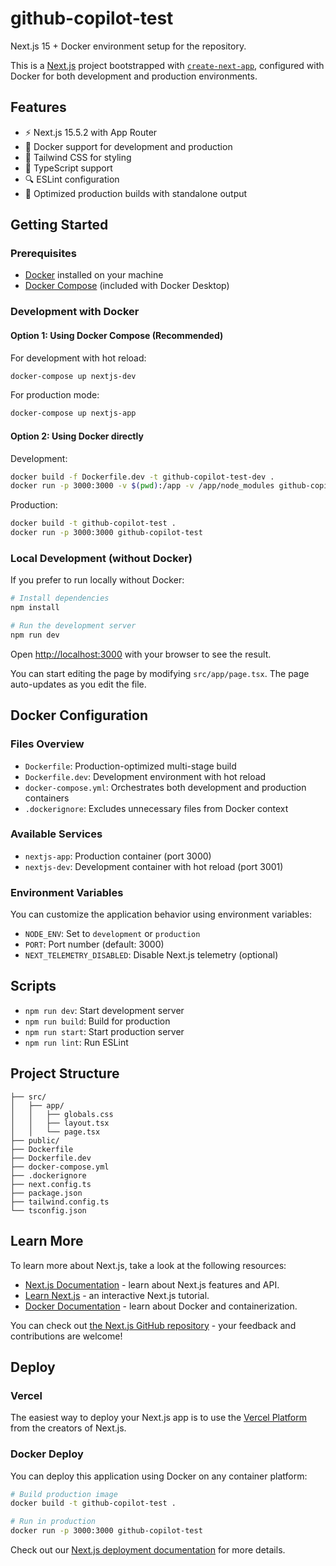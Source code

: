 # github-copilot-test

Next.js 15 + Docker environment setup for the repository.

This is a [Next.js](https://nextjs.org) project bootstrapped with [`create-next-app`](https://nextjs.org/docs/app/api-reference/cli/create-next-app), configured with Docker for both development and production environments.

## Features

- ⚡ Next.js 15.5.2 with App Router
- 🐳 Docker support for development and production
- 🎨 Tailwind CSS for styling
- 📝 TypeScript support
- 🔍 ESLint configuration
- 🚀 Optimized production builds with standalone output

## Getting Started

### Prerequisites

- [Docker](https://www.docker.com/get-started) installed on your machine
- [Docker Compose](https://docs.docker.com/compose/install/) (included with Docker Desktop)

### Development with Docker

#### Option 1: Using Docker Compose (Recommended)

For development with hot reload:

```bash
docker-compose up nextjs-dev
```

For production mode:

```bash
docker-compose up nextjs-app
```

#### Option 2: Using Docker directly

Development:
```bash
docker build -f Dockerfile.dev -t github-copilot-test-dev .
docker run -p 3000:3000 -v $(pwd):/app -v /app/node_modules github-copilot-test-dev
```

Production:
```bash
docker build -t github-copilot-test .
docker run -p 3000:3000 github-copilot-test
```

### Local Development (without Docker)

If you prefer to run locally without Docker:

```bash
# Install dependencies
npm install

# Run the development server
npm run dev
```

Open [http://localhost:3000](http://localhost:3000) with your browser to see the result.

You can start editing the page by modifying `src/app/page.tsx`. The page auto-updates as you edit the file.

## Docker Configuration

### Files Overview

- `Dockerfile`: Production-optimized multi-stage build
- `Dockerfile.dev`: Development environment with hot reload
- `docker-compose.yml`: Orchestrates both development and production containers
- `.dockerignore`: Excludes unnecessary files from Docker context

### Available Services

- `nextjs-app`: Production container (port 3000)
- `nextjs-dev`: Development container with hot reload (port 3001)

### Environment Variables

You can customize the application behavior using environment variables:

- `NODE_ENV`: Set to `development` or `production`
- `PORT`: Port number (default: 3000)
- `NEXT_TELEMETRY_DISABLED`: Disable Next.js telemetry (optional)

## Scripts

- `npm run dev`: Start development server
- `npm run build`: Build for production
- `npm run start`: Start production server
- `npm run lint`: Run ESLint

## Project Structure

```
├── src/
│   ├── app/
│   │   ├── globals.css
│   │   ├── layout.tsx
│   │   └── page.tsx
├── public/
├── Dockerfile
├── Dockerfile.dev
├── docker-compose.yml
├── .dockerignore
├── next.config.ts
├── package.json
├── tailwind.config.ts
└── tsconfig.json
```

## Learn More

To learn more about Next.js, take a look at the following resources:

- [Next.js Documentation](https://nextjs.org/docs) - learn about Next.js features and API.
- [Learn Next.js](https://nextjs.org/learn) - an interactive Next.js tutorial.
- [Docker Documentation](https://docs.docker.com/) - learn about Docker and containerization.

You can check out [the Next.js GitHub repository](https://github.com/vercel/next.js) - your feedback and contributions are welcome!

## Deploy

### Vercel

The easiest way to deploy your Next.js app is to use the [Vercel Platform](https://vercel.com/new?utm_medium=default-template&filter=next.js&utm_source=create-next-app&utm_campaign=create-next-app-readme) from the creators of Next.js.

### Docker Deploy

You can deploy this application using Docker on any container platform:

```bash
# Build production image
docker build -t github-copilot-test .

# Run in production
docker run -p 3000:3000 github-copilot-test
```

Check out our [Next.js deployment documentation](https://nextjs.org/docs/app/building-your-application/deploying) for more details.

